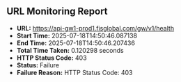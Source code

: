 ## URL Monitoring Report

- **URL:** https://api-gw1-prod1.fisglobal.com/gw/v1/health
- **Start Time:** 2025-07-18T14:50:46.087138
- **End Time:** 2025-07-18T14:50:46.207436
- **Total Time Taken:** 0.120298 seconds
- **HTTP Status Code:** 403
- **Status:** Failure
- **Failure Reason:** HTTP Status Code: 403
